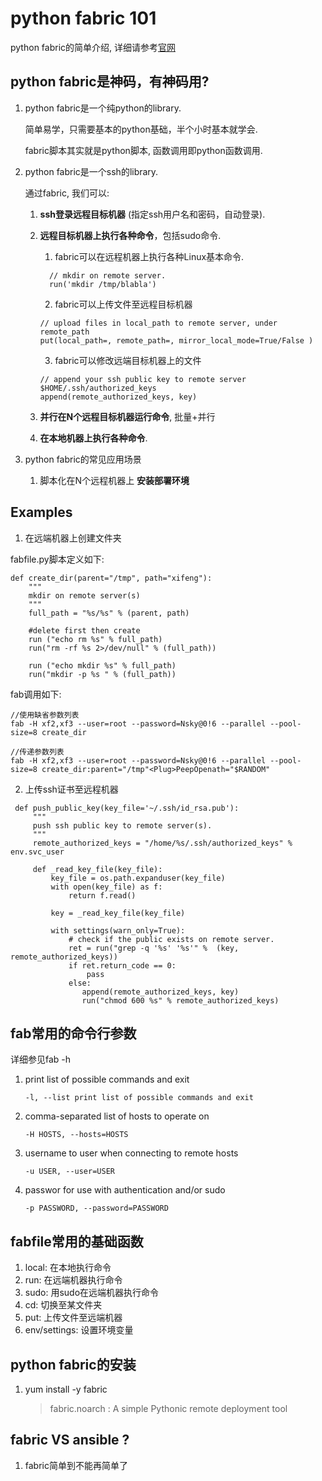 # python fabric 101
python fabric的简单介绍, 详细请参考[官网](http://www.fabfile.org)

## python fabric是神码，有神码用?
1. python fabric是一个纯python的library.

   简单易学，只需要基本的python基础，半个小时基本就学会.

   fabric脚本其实就是python脚本, 函数调用即python函数调用.

2. python fabric是一个ssh的library.
  
   通过fabric, 我们可以:

    1. **ssh登录远程目标机器** (指定ssh用户名和密码，自动登录).
    2. **远程目标机器上执行各种命令**，包括sudo命令.
        1. fabric可以在远程机器上执行各种Linux基本命令.
        ```
          // mkdir on remote server. 
          run('mkdir /tmp/blabla')
        ```
        2. fabric可以上传文件至远程目标机器
        ```
        // upload files in local_path to remote server, under remote_path
        put(local_path=, remote_path=, mirror_local_mode=True/False )
        ```
        3. fabric可以修改远端目标机器上的文件
        ```
        // append your ssh public key to remote server $HOME/.ssh/authorized_keys
        append(remote_authorized_keys, key)

        ```

    3. **并行在N个远程目标机器运行命令**, 批量+并行
    4. **在本地机器上执行各种命令**.

3. python fabric的常见应用场景
    1. 脚本化在N个远程机器上 **安装部署环境**

## Examples
1. 在远端机器上创建文件夹

fabfile.py脚本定义如下:
```
def create_dir(parent="/tmp", path="xifeng"):
    """
    mkdir on remote server(s)
    """
    full_path = "%s/%s" % (parent, path)

    #delete first then create
    run ("echo rm %s" % full_path)
    run("rm -rf %s 2>/dev/null" % (full_path))

    run ("echo mkdir %s" % full_path)
    run("mkdir -p %s " % (full_path))
```

fab调用如下:
```
//使用缺省参数列表
fab -H xf2,xf3 --user=root --password=Nsky@0!6 --parallel --pool-size=8 create_dir

//传递参数列表
fab -H xf2,xf3 --user=root --password=Nsky@0!6 --parallel --pool-size=8 create_dir:parent="/tmp"<Plug>PeepOpenath="$RANDOM"
```

2. 上传ssh证书至远程机器
```
 def push_public_key(key_file='~/.ssh/id_rsa.pub'):
     """
     push ssh public key to remote server(s).
     """
     remote_authorized_keys = "/home/%s/.ssh/authorized_keys" % env.svc_user

     def _read_key_file(key_file):
         key_file = os.path.expanduser(key_file)
         with open(key_file) as f:
             return f.read()

         key = _read_key_file(key_file)

         with settings(warn_only=True):
             # check if the public exists on remote server.
             ret = run("grep -q '%s' '%s'" %  (key, remote_authorized_keys))
             if ret.return_code == 0:
                 pass
             else:
                append(remote_authorized_keys, key)
                run("chmod 600 %s" % remote_authorized_keys)
```


## fab常用的命令行参数

详细参见fab -h
1. print list of possible commands and exit
    ```
    -l, --list print list of possible commands and exit

    ```
2. comma-separated list of hosts to operate on
    ```
    -H HOSTS, --hosts=HOSTS
    ```
3. username to user when connecting to remote hosts
    ```
    -u USER, --user=USER
    ```
4. passwor for use with authentication and/or sudo
    ```
    -p PASSWORD, --password=PASSWORD
    ```

## fabfile常用的基础函数
1. local: 在本地执行命令
2. run: 在远端机器执行命令
3. sudo: 用sudo在远端机器执行命令
4. cd: 切换至某文件夹
5. put: 上传文件至远端机器
6. env/settings: 设置环境变量

## python fabric的安装
1. yum install -y fabric
    > fabric.noarch : A simple Pythonic remote deployment tool

## fabric VS ansible ?
1. fabric简单到不能再简单了
